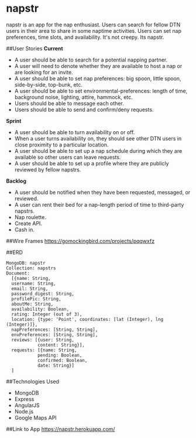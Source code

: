 # napstr
napstr is an app for the nap enthusiast. Users can search for fellow DTN users in their area to share in some naptime activities. Users can set nap preferences, time slots, and availability. It's not creepy. Its napstr. 


##User Stories
**Current**
- A user should be able to search for a potential napping partner.
- A user will need to denote whether they are available to host a nap or are looking for an invite.
- A user should be able to set nap preferences: big spoon, little spoon, side-by-side, top-bunk, etc.
- A user should be able to set environmental-preferences: length of time, background noise, lighting, attire, hammock, etc.
- Users should be able to message each other.
- Users should be able to send and confirm/deny requests.

**Sprint**
- A user should be able to turn availability on or off.
- When a user turns availability on, they should see other DTN users in close proximity to a particular location.
- A user should be able to set up a nap schedule during which they are available so other users can leave requests.
- A user should be able to set up a profile where they are publicly reviewed by fellow napstrs.

**Backlog**
- A user should be notified when they have been requested, messaged, or reviewed.
- A user can rent their bed for a nap-length period of time to third-party napstrs. 
- Nap roulette.
- Create API.
- Cash in.


##Wire Frames 
https://gomockingbird.com/projects/pqqwxfz

##ERD
```
MongoDB: napstr
Collection: napstrs
Document: 
  [{name: String,
  username: String,
  email: String,
  password_digest: String,
  profilePic: String,
  aboutMe: String,
  availability: Boolean,
  rating: Integer (out of 3),
  location: {type: 'Point', coordinates: [lat (Integer), lng (Integer)]},
  napPreferences: [String, String],
  envPreferences: [String, String],
  reviews: [{user: String,
            content: String}],
  requests: [{name: String, 
            pending: Boolean, 
            confirmed: Boolean, 
            date: String}]
  ]
```

##Technologies Used
- MongoDB
- Express
- AngularJS
- Node.js
- Google Maps API

##Link to App
https://napstr.herokuapp.com/
